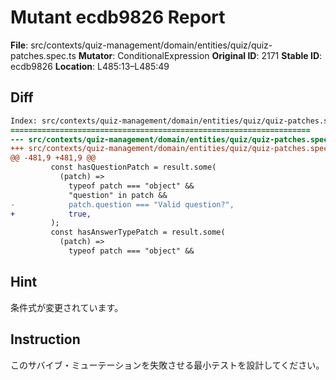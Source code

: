 # Mutant ecdb9826 Report

**File**: src/contexts/quiz-management/domain/entities/quiz/quiz-patches.spec.ts
**Mutator**: ConditionalExpression
**Original ID**: 2171
**Stable ID**: ecdb9826
**Location**: L485:13–L485:49

## Diff

```diff
Index: src/contexts/quiz-management/domain/entities/quiz/quiz-patches.spec.ts
===================================================================
--- src/contexts/quiz-management/domain/entities/quiz/quiz-patches.spec.ts	original
+++ src/contexts/quiz-management/domain/entities/quiz/quiz-patches.spec.ts	mutated #2171
@@ -481,9 +481,9 @@
         const hasQuestionPatch = result.some(
           (patch) =>
             typeof patch === "object" &&
             "question" in patch &&
-            patch.question === "Valid question?",
+            true,
         );
         const hasAnswerTypePatch = result.some(
           (patch) =>
             typeof patch === "object" &&
```

## Hint

条件式が変更されています。

## Instruction

このサバイブ・ミューテーションを失敗させる最小テストを設計してください。

